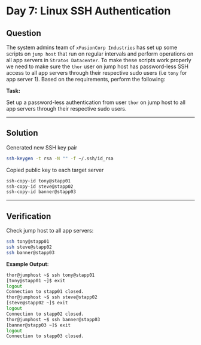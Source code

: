# Day 7: Linux SSH Authentication

## Question

The system admins team of `xFusionCorp Industries` has set up some scripts on `jump host` that run on regular intervals and perform operations on all app servers in `Stratos Datacenter`. To make these scripts work properly we need to make sure the `thor` user on jump host has password-less SSH access to all app servers through their respective sudo users (i.e `tony` for app server 1). Based on the requirements, perform the following:

**Task:**  

Set up a password-less authentication from user `thor` on jump host to all app servers through their respective sudo users.

---

## Solution

Generated new SSH key pair

```bash
ssh-keygen -t rsa -N "" -f ~/.ssh/id_rsa
```
Copied public key to each target server

```bash
ssh-copy-id tony@stapp01
ssh-copy-id steve@stapp02
ssh-copy-id banner@stapp03
```

---

## Verification

Check jump host to all app servers:

```bash
ssh tony@stapp01
ssh steve@stapp02
ssh banner@stapp03
```

**Example Output:**

```bash
thor@jumphost ~$ ssh tony@stapp01
[tony@stapp01 ~]$ exit
logout
Connection to stapp01 closed.
thor@jumphost ~$ ssh steve@stapp02
[steve@stapp02 ~]$ exit
logout
Connection to stapp02 closed.
thor@jumphost ~$ ssh banner@stapp03
[banner@stapp03 ~]$ exit
logout
Connection to stapp03 closed.
```

